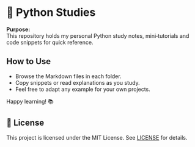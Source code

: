 # 📗 Python Studies

**Purpose:**  
This repository holds my personal Python study notes, mini‑tutorials and code snippets for quick reference.

## How to Use
- Browse the Markdown files in each folder.
- Copy snippets or read explanations as you study.
- Feel free to adapt any example for your own projects.

Happy learning! 📚

## 📜 License
This project is licensed under the MIT License. See [LICENSE](LICENSE) for details.
